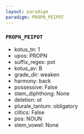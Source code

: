 ```yaml
---
layout: paradigm
paradigm: PROPN_PEIPOT
---
```

### ` PROPN_PEIPOT `


* kotus_tn: 1
* upos: PROPN
* suffix_regex: pot
* kotus_av: B
* grade_dir: weaken
* harmony: back
* possessive: False
* stem_diphthong: None
* deletion: ot
* plurale_tantum: obligatory
* clitics: False
* pos: NOUN
* stem_vowel: None
